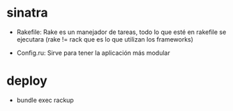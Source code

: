 # sinatra


- Rakefile: Rake es un manejador de tareas, todo lo que esté en rakefile se ejecutara (rake != rack que es lo que utilizan los frameworks)

- Config.ru: Sirve para tener la aplicación más modular

# deploy

- bundle exec rackup